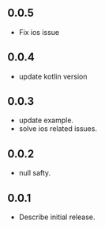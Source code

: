 ## 0.0.5
* Fix ios issue

## 0.0.4
* update kotlin version

## 0.0.3
* update example.
* solve ios related issues.

## 0.0.2
* null safty.

## 0.0.1
* Describe initial release.
